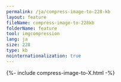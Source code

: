 ```yaml
---
permalink: /ja/compress-image-to-228-kb
layout: feature
fileName: compress-image-to-228kb
folderName: feature
tool: imgcompression
lang: ja
size: 228
type: kb
nointernationalization: true
---
```

{%- include compress-image-to-X.html -%}       
